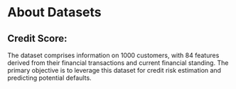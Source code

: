 # About Datasets #

## Credit Score: ##
The dataset comprises information on 1000 customers, with 84 features derived from their financial transactions and current financial standing. The primary objective is to leverage this dataset for credit risk estimation and predicting potential defaults.
